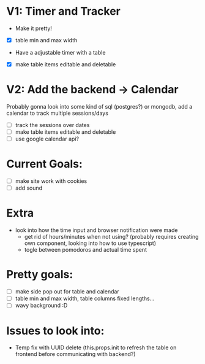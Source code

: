 # V1: Timer and Tracker #
* Make it pretty! 
- [x] table min and max width
* Have a adjustable timer with a table
- [x] make table items editable and deletable

# V2: Add the backend -> Calendar #
Probably gonna look into some kind of sql (postgres?) or mongodb, add a calendar to track multiple sessions/days  
- [ ] track the sessions over dates
- [ ] make table items editable and deletable
- [ ] use google calendar api?

# Current Goals: #
- [ ] make site work with cookies
- [ ] add sound

# Extra #
* look into how the time input and browser notification were made
    * get rid of hours/minutes when not using? (probably requires creating own component, looking into how to use typescript)
    * togle between pomodoros and actual time spent

# Pretty goals: #
- [ ] make side pop out for table and calendar
- [ ] table min and max width, table columns fixed lengths...  
- [ ] wavy background :D

# Issues to look into: # 
* Temp fix with UUID delete (this.props.init to refresh the table on frontend before communicating with backend?)

